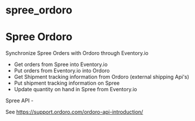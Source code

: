 # spree_ordoro

Spree Ordoro
============

Synchronize Spree Orders with Ordoro through Eventory.io

 * Get orders from Spree into Eventory.io 
 * Put orders from Eventory.io into Ordoro
 * Get Shipment tracking information from Ordoro (external shipping Api's)
 * Put shipment tracking information on Spree
 * Update quantity on hand in Spree from Eventory.io
 
Spree API - 

See https://support.ordoro.com/ordoro-api-introduction/



